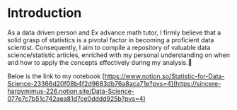 

# Introduction
As a data driven person and Ex advance math tutor, I firmly believe that a solid grasp of statistics is a pivotal factor in becoming a proficient data scientist. Consequently, I aim to compile a repository of valuable data science/statistic articles, enriched with my personal understanding on when and how to apply the concepts effectively during my analysis.👾   


Beloe is the link to my notebook
[https://www.notion.so/Statistic-for-Data-Science-23366d20f08b4f2d9683db76a8aca71e?pvs=4](https://sincere-harpymimus-226.notion.site/Data-Science-077e7c7b51c742aea81d7ce0dddd925b?pvs=4)

 
